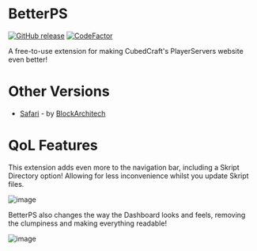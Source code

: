 # BetterPS

[![GitHub release](https://img.shields.io/github/release/znotchill/betterps.svg)](https://github.com/znotchill/betterps/releases/latest)
[![CodeFactor](https://www.codefactor.io/repository/github/znotchill/betterps/badge/main)](https://www.codefactor.io/repository/github/znotchill/betterps/overview/main)

A free-to-use extension for making CubedCraft's PlayerServers website even better!

# Other Versions
 * [Safari](https://github.com/BlockArchitech/BetterPS-Safari) - by [BlockArchitech](https://github.com/BlockArchitech)

# QoL Features
This extension adds even more to the navigation bar, including a Skript Directory option! Allowing for less inconvenience whilst you update Skript files.

![image](https://user-images.githubusercontent.com/59340653/167276862-b99bdfe2-4439-48f3-aa32-89807d258cb4.png)

BetterPS also changes the way the Dashboard looks and feels, removing the clumpiness and making everything readable!

![image](https://user-images.githubusercontent.com/59340653/167276896-d7b7a1f3-4d4b-4706-985b-b8e6515ba467.png)
